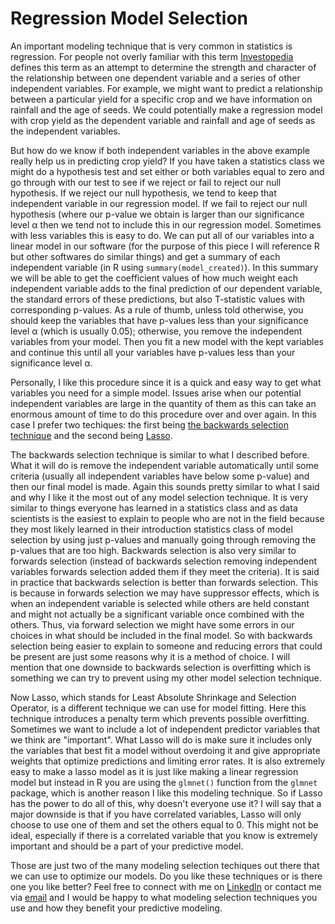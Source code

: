 # Regression Model Selection

An important modeling technique that is very common in statistics is regression. For people not overly familiar with this term [Investopedia](https://www.investopedia.com/terms/r/regression.asp) defines this term as an attempt to determine the strength and character of the relationship between one dependent variable and a series of other independent variables. For example, we might want to predict a relationship between a particular yield for a specific crop and we have information on rainfall and the age of seeds. We could potentially make a regression model with crop yield as the dependent variable and rainfall and age of seeds as the independent variables.

But how do we know if both independent variables in the above example really help us in predicting crop yield? If you have taken a statistics class we might do a hypothesis test and set either or both variables equal to zero and go through with our test to see if we reject or fail to reject our null hypothesis. If we reject our null hypothesis, we tend to keep that independent variable in our regression model. If we fail to reject our null hypothesis (where our p-value we obtain is larger than our significance level α then we tend not to include this in our regression model. Sometimes with less variables this is easy to do. We can put all of our variables into a linear model in our software (for the purpose of this piece I will reference R but other softwares do similar things) and get a summary of each independent variable (in R using `summary(model_created)`). In this summary we will be able to get the coefficient values of how much weight each independent variable adds to the final prediction of our dependent variable, the standard errors of these predictions, but also T-statistic values with corresponding p-values. As a rule of thumb, unless told otherwise, you should keep the variables that have p-values less than your significance level α (which is usually 0.05); otherwise, you remove the independent variables from your model. Then you fit a new model with the kept variables and continue this until all your variables have p-values less than your significance level α. 

Personally, I like this procedure since it is a quick and easy way to get what variables you need for a simple model. Issues arise when our potential independent variables are large in the quantity of them as this can take an enormous amount of time to do this procedure over and over again. In this case I prefer two techiques: the first being [the backwards selection technique](https://www.simplilearn.com/what-is-backward-elimination-technique-in-machine-learning-article) and the second being [Lasso](https://en.wikipedia.org/wiki/Lasso_(statistics)). 

The backwards selection technique is similar to what I described before. What it will do is remove the independent variable automatically until some criteria (usually all independent variables have below some p-value) and then our final model is made. Again this sounds pretty similar to what I said and why I like it the most out of any model selection technique. It is very similar to things everyone has learned in a statistics class and as data scientists is the easiest to explain to people who are not in the field because they most likely learned in their introduction statistics class of model selection by using just p-values and manually going through removing the p-values that are too high. Backwards selection is also very similar to forwards selection (instead of backwards selection removing independent variables forwards selection added them if they meet the criteria). It is said in practice that backwards selection is better than forwards selection. This is because in forwards selection we may have suppressor effects, which is when an independent variable is selected while others are held constant and might not actually be a significant variable once combined with the others. Thus, via forward selection we might have some errors in our choices in what should be included in the final model. So with backwards selection being easier to explain to someone and reducing errors that could be present are just some reasons why it is a method of choice. I will mention that one downside to backwards selection is overfitting which is something we can try to prevent using my other model selection technique.

Now Lasso, which stands for Least Absolute Shrinkage and Selection Operator, is a different technique we can use for model fitting. Here this technique introduces a penalty term which prevents possible overfitting. Sometimes we want to include a lot of independent predictor variables that we think are "important". What Lasso will do is make sure it includes only the variables that best fit a model without overdoing it and give appropriate weights that optimize predictions and limiting error rates. It is also extremely easy to make a lasso model as it is just like making a linear regression model but instead in R you are using the `glmnet()` function from the `glmnet` package, which is another reason I like this modeling technique. So if Lasso has the power to do all of this, why doesn't everyone use it? I will say that a major downside is that if you have correlated variables, Lasso will only choose to use one of them and set the others equal to 0. This might not be ideal, especially if there is a correlated variable that you know is extremely important and should be a part of your predictive model.

Those are just two of the many modeling selection techiques out there that we can use to optimize our models. Do you like these techniques or is there one you like better? Feel free to connect with me on [LinkedIn](https://www.linkedin.com/in/eric-warren-960037203/) or contact me via [email](mailto:ericwarren09@yahoo.com) and I would be happy to what modeling selection techniques you use and how they benefit your predictive modeling.
